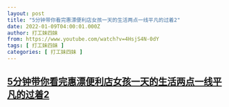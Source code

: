 ```yaml
---
layout: post
title: "5分钟带你看完惠漂便利店女孩一天的生活两点一线平凡的过着2"
date: 2022-01-09T04:00:01.000Z
author: 打工妹四妹
from: https://www.youtube.com/watch?v=4HsjS4N-0dY
tags: [ 打工妹四妹 ]
categories: [ 打工妹四妹 ]
---
```

<!--1641700801000-->
[5分钟带你看完惠漂便利店女孩一天的生活两点一线平凡的过着2](https://www.youtube.com/watch?v=4HsjS4N-0dY)
------

<div>

</div>
